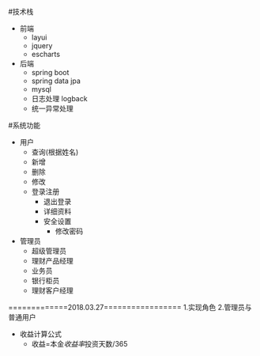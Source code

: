 #技术栈
- 前端
    - layui
    - jquery
    - escharts
- 后端
    - spring boot
    - spring data jpa
    - mysql
    - 日志处理 logback
    - 统一异常处理
    
#系统功能
- 用户
    - 查询(根据姓名)
    - 新增
    - 删除
    - 修改
    - 登录注册
        - 退出登录
        - 详细资料
        - 安全设置
            - 修改密码
- 管理员
    - 超级管理员
    - 理财产品经理
    - 业务员
    - 银行柜员
    - 理财客户经理
    
=============2018.03.27=================
1.实现角色
2.管理员与普通用户


- 收益计算公式
    - 收益=本金*收益率*投资天数/365